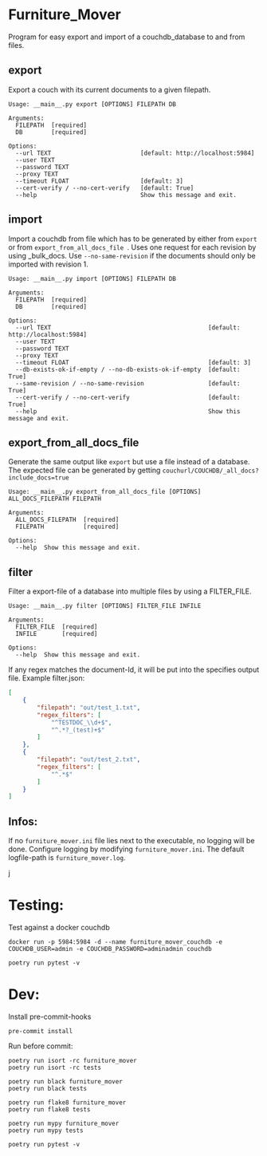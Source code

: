 # Furniture_Mover
Program for easy export and import of a couchdb_database to and from files.


## export
Export a couch with its current documents to a given filepath.
```
Usage: __main__.py export [OPTIONS] FILEPATH DB

Arguments:
  FILEPATH  [required]
  DB        [required]

Options:
  --url TEXT                         [default: http://localhost:5984]
  --user TEXT
  --password TEXT
  --proxy TEXT
  --timeout FLOAT                    [default: 3]
  --cert-verify / --no-cert-verify   [default: True]
  --help                             Show this message and exit.
```

## import
Import a couchdb from file which has to be generated by either from `export` or from `export_from_all_docs_file `.
Uses one request for each revision by using _bulk_docs.
Use `--no-same-revision` if the documents should only be imported with revision 1.
```
Usage: __main__.py import [OPTIONS] FILEPATH DB

Arguments:
  FILEPATH  [required]
  DB        [required]

Options:
  --url TEXT                                            [default: http://localhost:5984]
  --user TEXT
  --password TEXT
  --proxy TEXT
  --timeout FLOAT                                       [default: 3]
  --db-exists-ok-if-empty / --no-db-exists-ok-if-empty  [default: True]
  --same-revision / --no-same-revision                  [default: True]
  --cert-verify / --no-cert-verify                      [default: True]
  --help                                                Show this message and exit.
```


## export_from_all_docs_file
Generate the same output like `export` but use a file instead of a database.
The expected file can be generated by getting `couchurl/COUCHDB/_all_docs?include_docs=true`
```
Usage: __main__.py export_from_all_docs_file [OPTIONS] ALL_DOCS_FILEPATH FILEPATH

Arguments:
  ALL_DOCS_FILEPATH  [required]
  FILEPATH           [required]

Options:
  --help  Show this message and exit.
```

## filter
Filter a export-file of a database into multiple files by using a FILTER_FILE.
```
Usage: __main__.py filter [OPTIONS] FILTER_FILE INFILE

Arguments:
  FILTER_FILE  [required]
  INFILE       [required]

Options:
  --help  Show this message and exit.
```
If any regex matches the document-Id, it will be put into the specifies output file.
Example filter.json:
```json
[
    {
        "filepath": "out/test_1.txt",
        "regex_filters": [
            "^TESTDOC_\\d+$",
            "^.*?_(test)+$"
        ]
    },
    {
        "filepath": "out/test_2.txt",
        "regex_filters": [
            "^.*$"
        ]
    }
]
```


## Infos:
If no `furniture_mover.ini` file lies next to the executable, no logging will be done.
Configure logging by modifying `furniture_mover.ini`.
The default logfile-path is `furniture_mover.log`.


j
# Testing:
Test against a docker couchdb
```
docker run -p 5984:5984 -d --name furniture_mover_couchdb -e COUCHDB_USER=admin -e COUCHDB_PASSWORD=adminadmin couchdb
```
```
poetry run pytest -v
```


# Dev:
Install pre-commit-hooks
```
pre-commit install
```

Run before commit:
```
poetry run isort -rc furniture_mover
poetry run isort -rc tests

poetry run black furniture_mover
poetry run black tests

poetry run flake8 furniture_mover
poetry run flake8 tests

poetry run mypy furniture_mover
poetry run mypy tests

poetry run pytest -v
```
